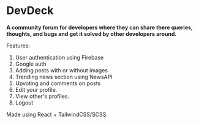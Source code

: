 
# DevDeck 

**A community forum for developers where they can share there queries, thoughts, and bugs and get it solved by other developers around.**

Features:
1. User authentication using Firebase
2. Google auth
3. Adding posts with or without images
4. Trending news section using NewsAPI
5. Upvoting and comments on posts
6. Edit your profile.
7. View other's profiles.
8. Logout 

Made using React + TailwindCSS/SCSS.
